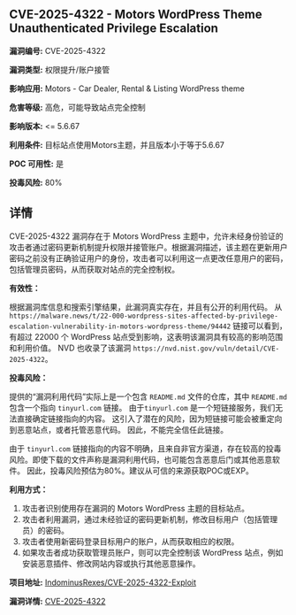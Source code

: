 ## CVE-2025-4322 - Motors WordPress Theme Unauthenticated Privilege Escalation

**漏洞编号:** CVE-2025-4322

**漏洞类型:** 权限提升/账户接管

**影响应用:** Motors - Car Dealer, Rental & Listing WordPress theme

**危害等级:** 高危，可能导致站点完全控制

**影响版本:** <= 5.6.67

**利用条件:** 目标站点使用Motors主题，并且版本小于等于5.6.67

**POC 可用性:** 是

**投毒风险:** 80%

## 详情

CVE-2025-4322 漏洞存在于 Motors WordPress 主题中，允许未经身份验证的攻击者通过密码更新机制提升权限并接管账户。根据漏洞描述，该主题在更新用户密码之前没有正确验证用户的身份，攻击者可以利用这一点更改任意用户的密码，包括管理员密码，从而获取对站点的完全控制权。

**有效性：**

根据漏洞库信息和搜索引擎结果，此漏洞真实存在，并且有公开的利用代码。 从 `https://malware.news/t/22-000-wordpress-sites-affected-by-privilege-escalation-vulnerability-in-motors-wordpress-theme/94442` 链接可以看到，有超过 22000 个 WordPress 站点受到影响，这表明该漏洞具有较高的影响范围和利用价值。  NVD 也收录了该漏洞 `https://nvd.nist.gov/vuln/detail/CVE-2025-4322`。

**投毒风险：**

提供的“漏洞利用代码”实际上是一个包含 `README.md` 文件的仓库，其中 `README.md` 包含一个指向 `tinyurl.com` 链接。 由于`tinyurl.com` 是一个短链接服务，我们无法直接确定链接指向的内容。 这引入了潜在的风险，因为短链接可能会被重定向到恶意站点，或者托管恶意代码。 因此，不能完全信任此链接。

由于 `tinyurl.com` 链接指向的内容不明确，且来自非官方渠道，存在较高的投毒风险。即使下载的文件声称是漏洞利用代码，也可能包含恶意后门或其他恶意软件。  因此，投毒风险预估为80%。建议从可信的来源获取POC或EXP。

**利用方式：**

1.  攻击者识别使用存在漏洞的 Motors WordPress 主题的目标站点。
2.  攻击者利用漏洞，通过未经验证的密码更新机制，修改目标用户（包括管理员）的密码。
3.  攻击者使用新密码登录目标用户的账户，从而获取相应的权限。
4.  如果攻击者成功获取管理员账户，则可以完全控制该 WordPress 站点，例如安装恶意插件、修改网站内容或执行其他恶意操作。

**项目地址:** [IndominusRexes/CVE-2025-4322-Exploit](https://github.com/IndominusRexes/CVE-2025-4322-Exploit)

**漏洞详情:** [CVE-2025-4322](https://nvd.nist.gov/vuln/detail/CVE-2025-4322)